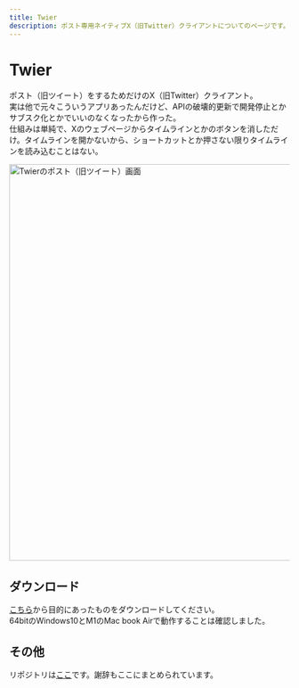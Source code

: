 ```yaml
---
title: Twier
description: ポスト専用ネイティブX（旧Twitter）クライアントについてのページです。
---
```

# Twier
ポスト（旧ツイート）をするためだけのX（旧Twitter）クライアント。  
実は他で元々こういうアプリあったんだけど、APIの破壊的更新で開発停止とかサブスク化とかでいいのなくなったから作った。  
仕組みは単純で、Xのウェブページからタイムラインとかのボタンを消しただけ。タイムラインを開かないから、ショートカットとか押さない限りタイムラインを読み込むことはない。

<img width="712" alt="Twierのポスト（旧ツイート）画面" src="https://github.com/tasuren/twier/assets/45121209/1468093d-b773-4b25-ac75-7d8c19dc5dc9">

## ダウンロード
[こちら](https://github.com/tasuren/twier/releases)から目的にあったものをダウンロードしてください。  
64bitのWindows10とM1のMac book Airで動作することは確認しました。

## その他
リポジトリは[ここ](https://github.com/tasuren/twier)です。謝辞もここにまとめられています。
